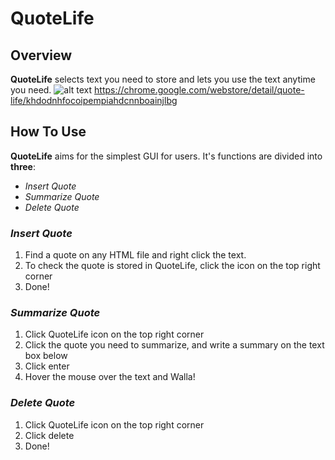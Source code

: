 # QuoteLife
## Overview
**QuoteLife** selects text you need to store and lets you use the text anytime you need.
![alt text](https://lh3.googleusercontent.com/TaMWrp1IClWDpoX0LE78hOpJN0rQrqMAkOvezaFhPQinfj5XO-NwbDqxO23WLOWoC9nK_4lHcQ=w640-h400-e365)
https://chrome.google.com/webstore/detail/quote-life/khdodnhfocoipempiahdcnnboainjlbg


## How To Use
**QuoteLife** aims for the simplest GUI for users. 
It's functions are divided into **three**:
  - _Insert Quote_
  - _Summarize Quote_
  - _Delete Quote_


### _Insert Quote_
1) Find a quote on any HTML file and right click the text.
2) To check the quote is stored in QuoteLife, click the icon on the top right corner
3) Done!

### _Summarize Quote_
1) Click QuoteLife icon on the top right corner
2) Click the quote you need to summarize, and write a summary on the text box below
3) Click enter
4) Hover the mouse over the text and Walla!

### _Delete Quote_
1) Click QuoteLife icon on the top right corner
2) Click delete
3) Done!

